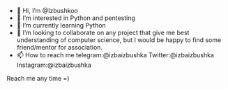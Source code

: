 - 👋 Hi, I’m @Izbushkoo
- 👀 I’m interested in Python and pentesting
- 🌱 I’m currently learning Python 
- 💞️ I’m looking to collaborate on any project that give me best understanding of computer science,
 but I would be happy to find some friend/mentor for association.
- 📫 How to reach me 
telegram:@izbaizbushka
Twitter:@izbaizbushka
Instagram:@izbaizbushka

Reach me any time =)
